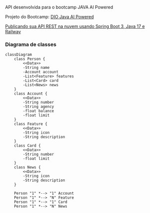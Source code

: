 

API desenvolvida para o bootcamp JAVA AI Powered 

Projeto do Bootcamp:
[DIO Java AI Powered](https://web.dio.me/track/coding-future-tonnie-java-ai-powered)


[Publicando sua API REST na nuvem usando Spring Boot 3, Java 17 e Railway](https://web.dio.me/lab/publicando-sua-api-rest-na-nuvem-usando-spring-boot-3-java-17-e-railway/learning/7dc1b5d6-8b18-4df2-98c4-15de3939f2b7)

### Diagrama de classes

``` mermaid
classDiagram
    class Person {
        <<Data>>
        -String name
        -Account account
        -List<Feature> features
        -List<Card> card
        -List<News> news
    }
    class Account {
        <<Data>>
        -String number
        -String agency
        -float balance
        -float limit
    }
    class Feature {
        <<Data>>
        -String icon
        -String description
    }
    class Card {
        <<Data>>
        -String number
        -float limit
    }
    class News {
        <<Data>>
        -String icon
        -String description
    }

    Person "1" *--> "1" Account
    Person "1" *--> "N" Feature
    Person "1" *--> "1" Card
    Person "1" *--> "N" News
```

